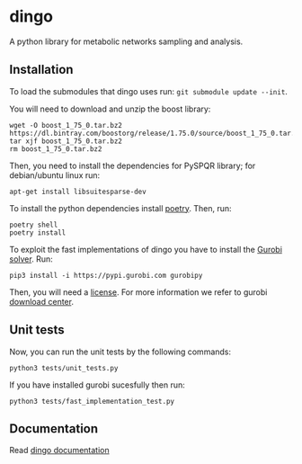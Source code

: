 # dingo

A python library for metabolic networks sampling and analysis.  

## Installation

To load the submodules that dingo uses run: `git submodule update --init`.  

You will need to download and unzip the boost library:
```
wget -O boost_1_75_0.tar.bz2 https://dl.bintray.com/boostorg/release/1.75.0/source/boost_1_75_0.tar.bz2
tar xjf boost_1_75_0.tar.bz2
rm boost_1_75_0.tar.bz2
```

Then, you need to install the dependencies for PySPQR library; for debian/ubuntu linux run:

```
apt-get install libsuitesparse-dev
```

To install the python dependencies install [poetry](https://python-poetry.org/). Then, run:  
```
poetry shell
poetry install
```

To exploit the fast implementations of dingo you have to install the [Gurobi solver](https://www.gurobi.com/). Run:  

```
pip3 install -i https://pypi.gurobi.com gurobipy
```

Then, you will need a [license](https://www.gurobi.com/downloads/end-user-license-agreement-academic/). For more information we refer to gurobi [download center](https://www.gurobi.com/downloads/).  


## Unit tests

Now, you can run the unit tests by the following commands:  
```
python3 tests/unit_tests.py
```

If you have installed gurobi sucesfully then run:  
```
python3 tests/fast_implementation_test.py
```

## Documentation

Read [dingo documentation](https://github.com/GeomScale/dingo/tree/develop/doc)

